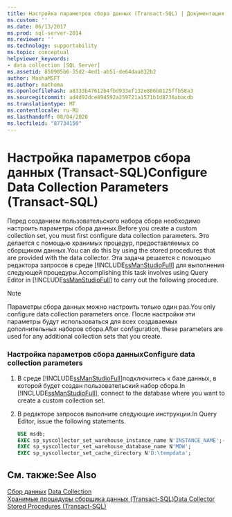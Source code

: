 ```yaml
---
title: Настройка параметров сбора данных (Transact-SQL) | Документация Майкрософт
ms.custom: ''
ms.date: 06/13/2017
ms.prod: sql-server-2014
ms.reviewer: ''
ms.technology: supportability
ms.topic: conceptual
helpviewer_keywords:
- data collection [SQL Server]
ms.assetid: 850905b6-35d2-4ed1-ab51-de64daa832b2
author: MashaMSFT
ms.author: mathoma
ms.openlocfilehash: a8333b47612b4fbd933ef132e886b8125ffb58a3
ms.sourcegitcommit: ad4d92dce894592a259721a1571b1d8736abacdb
ms.translationtype: MT
ms.contentlocale: ru-RU
ms.lasthandoff: 08/04/2020
ms.locfileid: "87734150"
---
```

# <a name="configure-data-collection-parameters-transact-sql"></a><span data-ttu-id="120c0-102">Настройка параметров сбора данных (Transact-SQL)</span><span class="sxs-lookup"><span data-stu-id="120c0-102">Configure Data Collection Parameters (Transact-SQL)</span></span>
  <span data-ttu-id="120c0-103">Перед созданием пользовательского набора сбора необходимо настроить параметры сбора данных.</span><span class="sxs-lookup"><span data-stu-id="120c0-103">Before you create a custom collection set, you must first configure data collection parameters.</span></span> <span data-ttu-id="120c0-104">Это делается с помощью хранимых процедур, предоставляемых со сборщиком данных.</span><span class="sxs-lookup"><span data-stu-id="120c0-104">You can do this by using the stored procedures that are provided with the data collector.</span></span> <span data-ttu-id="120c0-105">Эта задача решается с помощью редактора запросов в среде [!INCLUDE[ssManStudioFull](../../includes/ssmanstudiofull-md.md)] для выполнения следующей процедуры.</span><span class="sxs-lookup"><span data-stu-id="120c0-105">Accomplishing this task involves using Query Editor in [!INCLUDE[ssManStudioFull](../../includes/ssmanstudiofull-md.md)] to carry out the following procedure.</span></span>  
  
> [!NOTE]  
>  <span data-ttu-id="120c0-106">Параметры сбора данных можно настроить только один раз.</span><span class="sxs-lookup"><span data-stu-id="120c0-106">You only configure data collection parameters once.</span></span> <span data-ttu-id="120c0-107">После настройки эти параметры будут использоваться для всех создаваемых дополнительных наборов сбора.</span><span class="sxs-lookup"><span data-stu-id="120c0-107">After configuration, these parameters are used for any additional collection sets that you create.</span></span>  
  
### <a name="configure-data-collection-parameters"></a><span data-ttu-id="120c0-108">Настройка параметров сбора данных</span><span class="sxs-lookup"><span data-stu-id="120c0-108">Configure data collection parameters</span></span>  
  
1.  <span data-ttu-id="120c0-109">В среде [!INCLUDE[ssManStudioFull](../../includes/ssmanstudiofull-md.md)]подключитесь к базе данных, в которой будет создан пользовательский набор сбора.</span><span class="sxs-lookup"><span data-stu-id="120c0-109">In [!INCLUDE[ssManStudioFull](../../includes/ssmanstudiofull-md.md)], connect to the database where you want to create a custom collection set.</span></span>  
  
2.  <span data-ttu-id="120c0-110">В редакторе запросов выполните следующие инструкции.</span><span class="sxs-lookup"><span data-stu-id="120c0-110">In Query Editor, issue the following statements.</span></span>  
  
    ```sql  
    USE msdb;  
    EXEC sp_syscollector_set_warehouse_instance_name N'INSTANCE_NAME';-- where instance name is the name of the SQL Server instance  
    EXEC sp_syscollector_set_warehouse_database_name N'MDW';  
    EXEC sp_syscollector_set_cache_directory N'D:\tempdata';  
    ```  
  
## <a name="see-also"></a><span data-ttu-id="120c0-111">См. также:</span><span class="sxs-lookup"><span data-stu-id="120c0-111">See Also</span></span>  
 <span data-ttu-id="120c0-112">[Сбор данных](data-collection.md) </span><span class="sxs-lookup"><span data-stu-id="120c0-112">[Data Collection](data-collection.md) </span></span>  
 [<span data-ttu-id="120c0-113">Хранимые процедуры сборщика данных (Transact-SQL)</span><span class="sxs-lookup"><span data-stu-id="120c0-113">Data Collector Stored Procedures &#40;Transact-SQL&#41;</span></span>](/sql/relational-databases/system-stored-procedures/data-collector-stored-procedures-transact-sql)  
  
  
